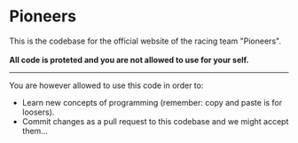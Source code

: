 # Pioneers
This is the codebase for the official website of the racing team "Pioneers".
<br><br>
**All code is proteted and you are not allowed to use for your self.**
***
You are however allowed to use this code in order to:
- Learn new concepts of programming (remember: copy and paste is for loosers).
- Commit changes as a pull request to this codebase and we might accept them...
